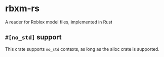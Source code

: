 # rbxm-rs

A reader for Roblox model files, implemented in Rust

## `#[no_std]` support

This crate supports `no_std` contexts, as long as the alloc crate is supported.
